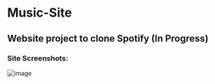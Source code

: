 # Music-Site

## Website project to clone Spotify (In Progress)

### Site Screenshots:

![image](https://user-images.githubusercontent.com/24645219/43553002-e2375678-95a1-11e8-83a9-694f1a25c786.png)
